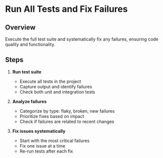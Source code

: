 # Run All Tests and Fix Failures

## Overview

Execute the full test suite and systematically fix any failures, ensuring code quality and functionality.

## Steps

1. **Run test suite**

   - Execute all tests in the project
   - Capture output and identify failures
   - Check both unit and integration tests

2. **Analyze failures**

   - Categorize by type: flaky, broken, new failures
   - Prioritize fixes based on impact
   - Check if failures are related to recent changes

3. **Fix issues systematically**
   - Start with the most critical failures
   - Fix one issue at a time
   - Re-run tests after each fix
